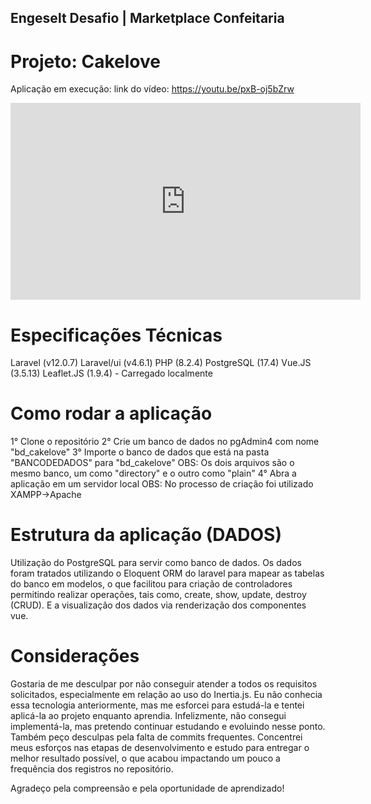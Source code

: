 ## Engeselt Desafio | Marketplace Confeitaria
# Projeto: Cakelove

Aplicação em execução:
link do vídeo: https://youtu.be/pxB-oj5bZrw
<iframe width="560" height="315" src="https://www.youtube.com/embed/pxB-oj5bZrw?si=tT_dEHIz7vOeFuO9" title="YouTube video player" frameborder="0" allow="accelerometer; autoplay; clipboard-write; encrypted-media; gyroscope; picture-in-picture; web-share" referrerpolicy="strict-origin-when-cross-origin" allowfullscreen></iframe>

# Especificações Técnicas
Laravel (v12.0.7)
Laravel/ui (v4.6.1)
PHP (8.2.4)
PostgreSQL (17.4)
Vue.JS (3.5.13)
Leaflet.JS (1.9.4) - Carregado localmente

# Como rodar a aplicação
1° Clone o repositório
2° Crie um banco de dados no pgAdmin4 com nome "bd_cakelove"
3° Importe o banco de dados que está na pasta "BANCODEDADOS" para "bd_cakelove"
    OBS: Os dois arquivos são o mesmo banco, um como "directory" e o outro como "plain"
4° Abra a aplicação em um servidor local
    OBS: No processo de criação foi utilizado XAMPP->Apache

# Estrutura da aplicação (DADOS)
Utilização do PostgreSQL para servir como banco de dados. Os dados foram tratados utilizando o Eloquent ORM do laravel para mapear as tabelas do banco em modelos, o que facilitou para criação de controladores permitindo realizar operações, tais como, create, show, update, destroy (CRUD). E a visualização dos dados via renderização dos componentes vue.

# Considerações
Gostaria de me desculpar por não conseguir atender a todos os requisitos solicitados, especialmente em relação ao uso do Inertia.js. Eu não conhecia essa tecnologia anteriormente, mas me esforcei para estudá-la e tentei aplicá-la ao projeto enquanto aprendia. Infelizmente, não consegui implementá-la, mas pretendo continuar estudando e evoluindo nesse ponto.
Também peço desculpas pela falta de commits frequentes. Concentrei meus esforços nas etapas de desenvolvimento e estudo para entregar o melhor resultado possível, o que acabou impactando um pouco a frequência dos registros no repositório.

Agradeço pela compreensão e pela oportunidade de aprendizado!
